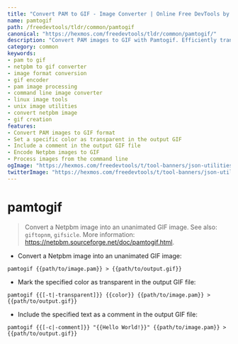 ```yaml
---
title: "Convert PAM to GIF - Image Converter | Online Free DevTools by Hexmos"
name: pamtogif
path: /freedevtools/tldr/common/pamtogif
canonical: "https://hexmos.com/freedevtools/tldr/common/pamtogif/"
description: "Convert PAM images to GIF with Pamtogif. Efficiently transform Netpbm images to GIFs for web use and archival. Free online tool, no registration required."
category: common
keywords:
- pam to gif
- netpbm to gif converter
- image format conversion
- gif encoder
- pam image processing
- command line image converter
- linux image tools
- unix image utilities
- convert netpbm image
- gif creation
features:
- Convert PAM images to GIF format
- Set a specific color as transparent in the output GIF
- Include a comment in the output GIF file
- Encode Netpbm images to GIF
- Process images from the command line
ogImage: "https://hexmos.com/freedevtools/t/tool-banners/json-utilities-banner.png"
twitterImage: "https://hexmos.com/freedevtools/t/tool-banners/json-utilities-banner.png"
---
```


# pamtogif

> Convert a Netpbm image into an unanimated GIF image.
> See also: `giftopnm`, `gifsicle`.
> More information: <https://netpbm.sourceforge.net/doc/pamtogif.html>.

- Convert a Netpbm image into an unanimated GIF image:

`pamtogif {{path/to/image.pam}} > {{path/to/output.gif}}`

- Mark the specified color as transparent in the output GIF file:

`pamtogif {{[-t|-transparent]}} {{color}} {{path/to/image.pam}} > {{path/to/output.gif}}`

- Include the specified text as a comment in the output GIF file:

`pamtogif {{[-c|-comment]}} "{{Hello World!}}" {{path/to/image.pam}} > {{path/to/output.gif}}`
